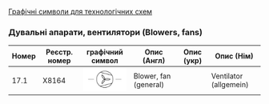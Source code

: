 [Графічні символи для технологічних схем](symbols.md)

### Дувальні апарати, вентилятори (Blowers, fans)

| Номер | Реєстр. номер | графічний символ                                          | Опис (Англ)           | Опис (укр) | Опис (Нім)             |
| ----- | ------------- | --------------------------------------------------------- | --------------------- | ---------- | ---------------------- |
| 17.1  | X8164         | ![Ventilator (allgemein)](media/Blower_fan_(general).png) | Blower, fan (general) |            | Ventilator (allgemein) |